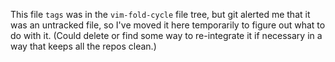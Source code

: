 This file `tags` was in the `vim-fold-cycle` file tree, but git alerted me that
it was an untracked file, so I've moved it here temporarily to figure out what
to do with it.  (Could delete or find some way to re-integrate it if necessary
in a way that keeps all the repos clean.)

